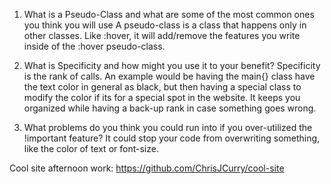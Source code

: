 1. What is a Pseudo-Class and what are some of the most common ones you think you will use
A pseudo-class is a class that happens only in other classes. Like :hover, it will add/remove the features you write inside of the :hover pseudo-class.

 2. What is Specificity and how might you use it to your benefit?
 Specificity is the rank of calls. An example would be having the main{} class have the text color in general as black, but then having a special class to modify the color if its for a special spot in the website. It keeps you organized while having a back-up rank in case something goes wrong.
 
 3. What problems do you think you could run into if you over-utilized the !important feature?
 It could stop your code from overwriting something, like the color of text or font-size. 

 Cool site afternoon work: https://github.com/ChrisJCurry/cool-site